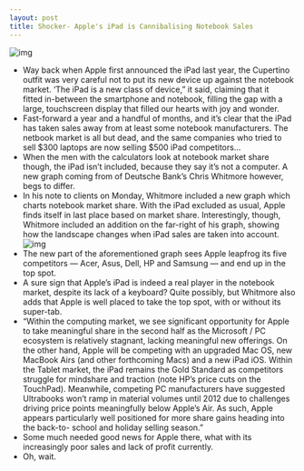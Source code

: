 ```yaml
---
layout: post
title: Shocker- Apple's iPad is Cannibalising Notebook Sales
---
```

![img](http://media.idownloadblog.com/wp-content/uploads/2011/03/iPad-2-review1.png)
* Way back when Apple first announced the iPad last year, the Cupertino outfit was very careful not to put its new device up against the notebook market. ‘The iPad is a new class of device,” it said, claiming that it fitted in-between the smartphone and notebook, filling the gap with a large, touchscreen display that filled our hearts with joy and wonder.
* Fast-forward a year and a handful of months, and it’s clear that the iPad has taken sales away from at least some notebook manufacturers. The netbook market is all but dead, and the same companies who tried to sell $300 laptops are now selling $500 iPad competitors…
* When the men with the calculators look at notebook market share though, the iPad isn’t included, because they say it’s not a computer. A new graph coming from of Deutsche Bank’s Chris Whitmore however, begs to differ.
* In his note to clients on Monday, Whitmore included a new graph which charts notebook market share. With the iPad excluded as usual, Apple finds itself in last place based on market share. Interestingly, though, Whitmore included an addition on the far-right of his graph, showing how the landscape changes when iPad sales are taken into account.
![img](http://media.idownloadblog.com/wp-content/uploads/2011/08/iPad-notebook-share.png)
* The new part of the aforementioned graph sees Apple leapfrog its five competitors — Acer, Asus, Dell, HP and Samsung — and end up in the top spot.
* A sure sign that Apple’s iPad is indeed a real player in the notebook market, despite its lack of a keyboard? Quite possibly, but Whitmore also adds that Apple is well placed to take the top spot, with or without its super-tab.
* “Within the computing market, we see significant opportunity for Apple to take meaningful share in the second half as the Microsoft / PC ecosystem is relatively stagnant, lacking meaningful new offerings. On the other hand, Apple will be competing with an upgraded Mac OS, new MacBook Airs (and other forthcoming Macs) and a new iPad iOS. Within the Tablet market, the iPad remains the Gold Standard as competitors struggle for mindshare and traction (note HP’s price cuts on the TouchPad). Meanwhile, competing PC manufacturers have suggested Ultrabooks won’t ramp in material volumes until 2012 due to challenges driving price points meaningfully below Apple’s Air. As such, Apple appears particularly well positioned for more share gains heading into the back-to- school and holiday selling season.”
* Some much needed good news for Apple there, what with its increasingly poor sales and lack of profit currently.
* Oh, wait.

